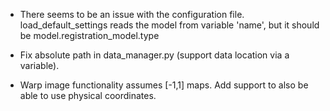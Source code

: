 - There seems to be an issue with the configuration file. load_default_settings reads the model from variable 'name', but it should be model.registration_model.type

- Fix absolute path in data_manager.py (support data location via a variable).

- Warp image functionality assumes [-1,1] maps. Add support to also be able to use physical coordinates.